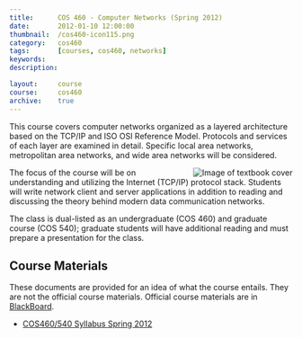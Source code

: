 ```yaml
---
title:      COS 460 - Computer Networks (Spring 2012)
date:       2012-01-10 12:00:00
thumbnail:  /cos460-icon115.png
category:   cos460
tags:       [courses, cos460, networks]
keywords:
description:

layout:     course
course:     cos460
archive:    true
---
```

This course covers computer networks organized as a layered architecture
based on the TCP/IP and ISO OSI Reference Model. Protocols and services
of each layer are examined in detail. Specific local area networks,
metropolitan area networks, and wide area networks will be considered.

<img src="{%include asset.inc%}/cos460-icon115.png" alt="Image of textbook cover"
align="right" />

The focus of the course will be on understanding and utilizing the
Internet (TCP/IP) protocol stack. Students will write network client and
server applications in addition to reading and discussing the theory
behind modern data communication networks.

The class is dual-listed as an undergraduate (COS 460) and graduate
course (COS 540); graduate students will have additional reading and
must prepare a presentation for the class.

## Course Materials
These documents are provided for an idea of what the course entails. They are not the official course materials. Official course materials are in <a href="https://www.courses.maine.edu">BlackBoard</a>.

* <a href="{%include file.inc%}/syllabus-122.html">COS460/540 Syllabus Spring 2012</a></li>

